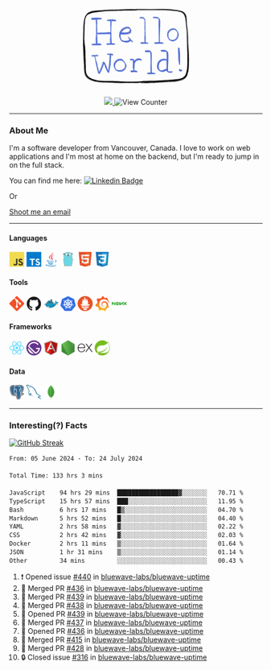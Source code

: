 <div align="center">
    <img src="./img/hello_world.webp" height="200px" width="">
    <div>
        <a href="https://www.linkedin.com/in/ajhollid">
            <img src="https://img.shields.io/badge/LinkedIn-blue"/>
        </a>
        <img src="https://komarev.com/ghpvc/?username=ajhollid&color=yellow" alt="View Counter">
    </div>
</div>

---

### About Me

I'm a software developer from Vancouver, Canada. I love to work on web applications and I'm most at home on the backend, but I'm ready to jump in on the full stack.

You can find me here: [![Linkedin Badge](https://img.shields.io/badge/-ajhollid-blue?style=flat&logo=Linkedin&logoColor=white)](https://www.linkedin.com/in/ajhollid)

Or

[Shoot me an email](mailto:ajhollid@gmail.com)

---

#### Languages

<div>
    <img src="./img/devicons/javascript-original.svg" width=30 height=30 alt="JavaScript">
    <img src="/img/devicons/typescript-original.svg" width=30 height=30 alt="TypeScript">
    <img src="./img/devicons/java-original.svg" width=30 height=30 alt="Java">
    <img src="./img/devicons/go-original.svg" width=30 height=30 alt="Golang">
    <img src="./img/devicons/html5-original.svg" width=30 height=30 alt="HTML 5">
    <img src="./img/devicons/css3-original.svg" width=30 height=30 alt="CSS 3">
</div>

#### Tools

<div>
    <img src="./img/devicons/git-original.svg" width=30 height=30 alt="Git">
    <img src="./img/devicons/github-original.svg" width=30 height=30 alt="Github">
    <img src="./img/devicons/docker-original.svg" width=30 
    height=30 alt="Docker">
    <img src="./img/devicons/kubernetes-original.svg" width=30 height=30 alt="K8">
    <img src="./img/devicons/prometheus-original.svg" width=30 height=30 alt="Prometheus">
    <img src="./img/devicons/grafana-original.svg" width=30 height=30 alt="Grafana">
    <img src="./img/devicons/nginx-original.svg" width=30 height=30 alt="Nginx">
</div>

#### Frameworks

<div>
    <img src="./img/devicons/react-original.svg" width=30 height=30 alt="React">
    <img src="./img/devicons/gatsby-original.svg" width=30 height=30 alt="Gatsby">
    <img src="./img/devicons/angularjs-original.svg" width=30 height=30 alt="AngularJS">
    <img src="./img/devicons/nodejs-original.svg" width=30 height=30 alt="NodeJS">
    <img src="./img/devicons/express-original.svg" width=30 height=30 alt="Express">
    <img src="./img/devicons/spring-original.svg" width=30 height=30 alt="Spring">
</div>

#### Data

<div>
    <img src="./img/devicons/postgresql-original.svg" width=30 height=30 alt="Postgresql">
    <img src="./img/devicons/mysql-original.svg" width=30 height=30 alt="Mysql">
    <img src="./img/devicons/mongodb-original.svg" width=30 height=30 alt="MongoDB">
</div>

---

### Interesting(?) Facts

[![GitHub Streak](http://github-readme-streak-stats.herokuapp.com?user=ajhollid)](https://git.io/streak-stats)

 <!--START_SECTION:waka-->

```txt
From: 05 June 2024 - To: 24 July 2024

Total Time: 133 hrs 3 mins

JavaScript    94 hrs 29 mins  █████████████████▓░░░░░░░   70.71 %
TypeScript    15 hrs 57 mins  ███░░░░░░░░░░░░░░░░░░░░░░   11.95 %
Bash          6 hrs 17 mins   █▒░░░░░░░░░░░░░░░░░░░░░░░   04.70 %
Markdown      5 hrs 52 mins   █░░░░░░░░░░░░░░░░░░░░░░░░   04.40 %
YAML          2 hrs 58 mins   ▓░░░░░░░░░░░░░░░░░░░░░░░░   02.22 %
CSS           2 hrs 42 mins   ▓░░░░░░░░░░░░░░░░░░░░░░░░   02.03 %
Docker        2 hrs 11 mins   ▒░░░░░░░░░░░░░░░░░░░░░░░░   01.64 %
JSON          1 hr 31 mins    ▒░░░░░░░░░░░░░░░░░░░░░░░░   01.14 %
Other         34 mins         ░░░░░░░░░░░░░░░░░░░░░░░░░   00.43 %
```

<!--END_SECTION:waka-->


<!--START_SECTION:activity-->
1. ❗ Opened issue [#440](https://github.com/bluewave-labs/bluewave-uptime/issues/440) in [bluewave-labs/bluewave-uptime](https://github.com/bluewave-labs/bluewave-uptime)
2. 🎉 Merged PR [#436](https://github.com/bluewave-labs/bluewave-uptime/pull/436) in [bluewave-labs/bluewave-uptime](https://github.com/bluewave-labs/bluewave-uptime)
3. 🎉 Merged PR [#439](https://github.com/bluewave-labs/bluewave-uptime/pull/439) in [bluewave-labs/bluewave-uptime](https://github.com/bluewave-labs/bluewave-uptime)
4. 🎉 Merged PR [#438](https://github.com/bluewave-labs/bluewave-uptime/pull/438) in [bluewave-labs/bluewave-uptime](https://github.com/bluewave-labs/bluewave-uptime)
5. 💪 Opened PR [#439](https://github.com/bluewave-labs/bluewave-uptime/pull/439) in [bluewave-labs/bluewave-uptime](https://github.com/bluewave-labs/bluewave-uptime)
6. 🎉 Merged PR [#437](https://github.com/bluewave-labs/bluewave-uptime/pull/437) in [bluewave-labs/bluewave-uptime](https://github.com/bluewave-labs/bluewave-uptime)
7. 💪 Opened PR [#436](https://github.com/bluewave-labs/bluewave-uptime/pull/436) in [bluewave-labs/bluewave-uptime](https://github.com/bluewave-labs/bluewave-uptime)
8. 🎉 Merged PR [#415](https://github.com/bluewave-labs/bluewave-uptime/pull/415) in [bluewave-labs/bluewave-uptime](https://github.com/bluewave-labs/bluewave-uptime)
9. 🎉 Merged PR [#428](https://github.com/bluewave-labs/bluewave-uptime/pull/428) in [bluewave-labs/bluewave-uptime](https://github.com/bluewave-labs/bluewave-uptime)
10. 🔒 Closed issue [#316](https://github.com/bluewave-labs/bluewave-uptime/issues/316) in [bluewave-labs/bluewave-uptime](https://github.com/bluewave-labs/bluewave-uptime)
<!--END_SECTION:activity-->
